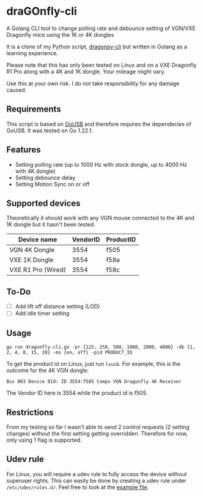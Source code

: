 # draGOnfly-cli
A Golang CLI tool to change polling rate and debounce setting of VGN/VXE Dragonfly mice using the 1K or 4K dongles

It is a clone of my Python script, [dragonpy-cli](https://github.com/Cruleo/dragonpy-cli) but written in Golang as a learning experience.

Please note that this has only been tested on Linux and on a VXE Dragonfly R1 Pro along with a 4K and 1K dongle. Your mileage might vary.

Use this at your own risk. I do not take responsibility for any damage caused.

## Requirements
This script is based on [GoUSB](https://github.com/google/gousb) and therefore requires the dependecies of GoUSB. It was tested on Go 1.22.1.

## Features

- Setting polling rate (up to 1000 Hz with stock dongle, up to 4000 Hz with 4K dongle)
- Setting debounce delay
- Setting Motion Sync on or off

## Supported devices

Theoretically it should work with any VGN mouse connected to the 4K and 1K dongle but it hasn't been tested.

| Device name   | VendorID | ProductID |
|---------------|----------|-----------|
| VGN 4K Dongle | 3554     | f505      |
| VXE 1K Dongle | 3554     | f58a      |
| VXE R1 Pro (Wired) | 3554 | f58c      |

## To-Do

- [ ] Add lift off distance setting (LOD)
- [ ] Add idle timer setting

## Usage

```go run dragonfly-cli.go -pr {125, 250, 500, 1000, 2000, 4000} -db {1, 2, 4, 8, 15, 20} -ms {on, off} -pid PRODUCT_ID```

To get the product id on Linux, just run `lsusb`. For example, this is the outcome for the 4K VGN dongle:

```Bus 003 Device 019: ID 3554:f505 Compx VGN Dragonfly 4K Receiver```

The Vendor ID here is 3554 while the product id is f505.

## Restrictions
From my testing so far I wasn't able to send 2 control requests (2 setting changes) without the first setting getting overridden. Therefore for now, only using 1 flag is supported.

## Udev rule
For Linux, you will require a udev rule to fully access the device without superuser rights. This can easily be done by creating a udev rule under `/etc/udev/rules.d/`. Feel free to look at the [example file](./51-vxe-mouse.rules).
